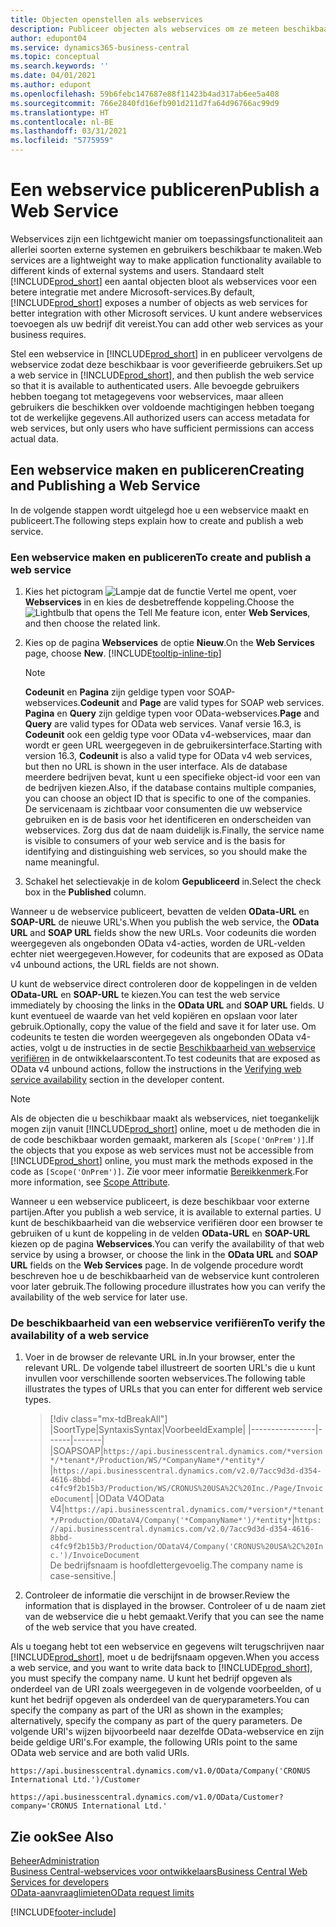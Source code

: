 ```yaml
---
title: Objecten openstellen als webservices
description: Publiceer objecten als webservices om ze meteen beschikbaar te maken voor uw Business Central-oplossing.
author: edupont04
ms.service: dynamics365-business-central
ms.topic: conceptual
ms.search.keywords: ''
ms.date: 04/01/2021
ms.author: edupont
ms.openlocfilehash: 59b6febc147687e88f11423b4ad317ab6ee5a408
ms.sourcegitcommit: 766e2840fd16efb901d211d7fa64d96766ac99d9
ms.translationtype: HT
ms.contentlocale: nl-BE
ms.lasthandoff: 03/31/2021
ms.locfileid: "5775959"
---
```

# <a name="publish-a-web-service"></a><span data-ttu-id="c19f8-103">Een webservice publiceren</span><span class="sxs-lookup"><span data-stu-id="c19f8-103">Publish a Web Service</span></span>

<span data-ttu-id="c19f8-104">Webservices zijn een lichtgewicht manier om toepassingsfunctionaliteit aan allerlei soorten externe systemen en gebruikers beschikbaar te maken.</span><span class="sxs-lookup"><span data-stu-id="c19f8-104">Web services are a lightweight way to make application functionality available to different kinds of external systems and users.</span></span> <span data-ttu-id="c19f8-105">Standaard stelt [!INCLUDE[prod_short](includes/prod_short.md)] een aantal objecten bloot als webservices voor een betere integratie met andere Microsoft-services.</span><span class="sxs-lookup"><span data-stu-id="c19f8-105">By default, [!INCLUDE[prod_short](includes/prod_short.md)] exposes a number of objects as web services for better integration with other Microsoft services.</span></span> <span data-ttu-id="c19f8-106">U kunt andere webservices toevoegen als uw bedrijf dit vereist.</span><span class="sxs-lookup"><span data-stu-id="c19f8-106">You can add other web services as your business requires.</span></span>  

<span data-ttu-id="c19f8-107">Stel een webservice in [!INCLUDE[prod_short](includes/prod_short.md)] in en publiceer vervolgens de webservice zodat deze beschikbaar is voor geverifieerde gebruikers.</span><span class="sxs-lookup"><span data-stu-id="c19f8-107">Set up a web service in [!INCLUDE[prod_short](includes/prod_short.md)], and then publish the web service so that it is available to authenticated users.</span></span> <span data-ttu-id="c19f8-108">Alle bevoegde gebruikers hebben toegang tot metagegevens voor webservices, maar alleen gebruikers die beschikken over voldoende machtigingen hebben toegang tot de werkelijke gegevens.</span><span class="sxs-lookup"><span data-stu-id="c19f8-108">All authorized users can access metadata for web services, but only users who have sufficient permissions can access actual data.</span></span>  

## <a name="creating-and-publishing-a-web-service"></a><span data-ttu-id="c19f8-109">Een webservice maken en publiceren</span><span class="sxs-lookup"><span data-stu-id="c19f8-109">Creating and Publishing a Web Service</span></span>

<span data-ttu-id="c19f8-110">In de volgende stappen wordt uitgelegd hoe u een webservice maakt en publiceert.</span><span class="sxs-lookup"><span data-stu-id="c19f8-110">The following steps explain how to create and publish a web service.</span></span>  

### <a name="to-create-and-publish-a-web-service"></a><span data-ttu-id="c19f8-111">Een webservice maken en publiceren</span><span class="sxs-lookup"><span data-stu-id="c19f8-111">To create and publish a web service</span></span>  

1. <span data-ttu-id="c19f8-112">Kies het pictogram ![Lampje dat de functie Vertel me opent](media/ui-search/search_small.png "Vertel me wat u wilt doen"), voer **Webservices** in en kies de desbetreffende koppeling.</span><span class="sxs-lookup"><span data-stu-id="c19f8-112">Choose the ![Lightbulb that opens the Tell Me feature](media/ui-search/search_small.png "Tell me what you want to do") icon, enter **Web Services**, and then choose the related link.</span></span>  
2. <span data-ttu-id="c19f8-113">Kies op de pagina **Webservices** de optie **Nieuw**.</span><span class="sxs-lookup"><span data-stu-id="c19f8-113">On the **Web Services** page, choose **New**.</span></span> [!INCLUDE[tooltip-inline-tip](includes/tooltip-inline-tip_md.md)]  

    > [!NOTE]  
    > <span data-ttu-id="c19f8-114">**Codeunit** en **Pagina** zijn geldige typen voor SOAP-webservices.</span><span class="sxs-lookup"><span data-stu-id="c19f8-114">**Codeunit** and **Page** are valid types for SOAP web services.</span></span> <span data-ttu-id="c19f8-115">**Pagina** en **Query** zijn geldige typen voor OData-webservices.</span><span class="sxs-lookup"><span data-stu-id="c19f8-115">**Page** and **Query** are valid types for OData web services.</span></span> <span data-ttu-id="c19f8-116">Vanaf versie 16.3, is **Codeunit** ook een geldig type voor OData v4-webservices, maar dan wordt er geen URL weergegeven in de gebruikersinterface.</span><span class="sxs-lookup"><span data-stu-id="c19f8-116">Starting with version 16.3, **Codeunit** is also a valid type for OData v4 web services, but then no URL is shown in the user interface.</span></span> <span data-ttu-id="c19f8-117">Als de database meerdere bedrijven bevat, kunt u een specifieke object-id voor een van de bedrijven kiezen.</span><span class="sxs-lookup"><span data-stu-id="c19f8-117">Also, if the database contains multiple companies, you can choose an object ID that is specific to one of the companies.</span></span>  
    > <span data-ttu-id="c19f8-118">De servicenaam is zichtbaar voor consumenten die uw webservice gebruiken en is de basis voor het identificeren en onderscheiden van webservices. Zorg dus dat de naam duidelijk is.</span><span class="sxs-lookup"><span data-stu-id="c19f8-118">Finally, the service name is visible to consumers of your web service and is the basis for identifying and distinguishing web services, so you should make the name meaningful.</span></span>

3. <span data-ttu-id="c19f8-119">Schakel het selectievakje in de kolom **Gepubliceerd** in.</span><span class="sxs-lookup"><span data-stu-id="c19f8-119">Select the check box in the **Published** column.</span></span>  

<span data-ttu-id="c19f8-120">Wanneer u de webservice publiceert, bevatten de velden **OData-URL** en **SOAP-URL** de nieuwe URL's.</span><span class="sxs-lookup"><span data-stu-id="c19f8-120">When you publish the web service, the **OData URL** and **SOAP URL** fields show the new URLs.</span></span> <span data-ttu-id="c19f8-121">Voor codeunits die worden weergegeven als ongebonden OData v4-acties, worden de URL-velden echter niet weergegeven.</span><span class="sxs-lookup"><span data-stu-id="c19f8-121">However, for codeunits that are exposed as OData v4 unbound actions, the URL fields are not shown.</span></span>  

<span data-ttu-id="c19f8-122">U kunt de webservice direct controleren door de koppelingen in de velden **OData-URL** en **SOAP-URL** te kiezen.</span><span class="sxs-lookup"><span data-stu-id="c19f8-122">You can test the web service immediately by choosing the links in the **OData URL** and **SOAP URL** fields.</span></span> <span data-ttu-id="c19f8-123">U kunt eventueel de waarde van het veld kopiëren en opslaan voor later gebruik.</span><span class="sxs-lookup"><span data-stu-id="c19f8-123">Optionally, copy the value of the field and save it for later use.</span></span> <span data-ttu-id="c19f8-124">Om codeunits te testen die worden weergegeven als ongebonden OData v4-acties, volgt u de instructies in de sectie [Beschikbaarheid van webservice verifiëren](/dynamics365/business-central/dev-itpro/developer/devenv-creating-and-interacting-with-odatav4-unbound-action#verifying-web-service-availability) in de ontwikkelaarscontent.</span><span class="sxs-lookup"><span data-stu-id="c19f8-124">To test codeunits that are exposed as OData v4 unbound actions, follow the instructions in the [Verifying web service availability](/dynamics365/business-central/dev-itpro/developer/devenv-creating-and-interacting-with-odatav4-unbound-action#verifying-web-service-availability) section in the developer content.</span></span>

> [!NOTE]
> <span data-ttu-id="c19f8-125">Als de objecten die u beschikbaar maakt als webservices, niet toegankelijk mogen zijn vanuit [!INCLUDE[prod_short](includes/prod_short.md)] online, moet u de methoden die in de code beschikbaar worden gemaakt, markeren als `[Scope('OnPrem')]`.</span><span class="sxs-lookup"><span data-stu-id="c19f8-125">If the objects that you expose as web services must not be accessible from [!INCLUDE[prod_short](includes/prod_short.md)] online, you must mark the methods exposed in the code as `[Scope('OnPrem')]`.</span></span> <span data-ttu-id="c19f8-126">Zie voor meer informatie [Bereikkenmerk](/dynamics365/business-central/dev-itpro/developer/methods/devenv-scope-attribute).</span><span class="sxs-lookup"><span data-stu-id="c19f8-126">For more information, see [Scope Attribute](/dynamics365/business-central/dev-itpro/developer/methods/devenv-scope-attribute).</span></span>

<span data-ttu-id="c19f8-127">Wanneer u een webservice publiceert, is deze beschikbaar voor externe partijen.</span><span class="sxs-lookup"><span data-stu-id="c19f8-127">After you publish a web service, it is available to external parties.</span></span> <span data-ttu-id="c19f8-128">U kunt de beschikbaarheid van die webservice verifiëren door een browser te gebruiken of u kunt de koppeling in de velden **OData-URL** en **SOAP-URL** kiezen op de pagina **Webservices**.</span><span class="sxs-lookup"><span data-stu-id="c19f8-128">You can verify the availability of that web service by using a browser, or choose the link in the **OData URL** and **SOAP URL** fields on the **Web Services** page.</span></span> <span data-ttu-id="c19f8-129">In de volgende procedure wordt beschreven hoe u de beschikbaarheid van de webservice kunt controleren voor later gebruik.</span><span class="sxs-lookup"><span data-stu-id="c19f8-129">The following procedure illustrates how you can verify the availability of the web service for later use.</span></span>  

### <a name="to-verify-the-availability-of-a-web-service"></a><span data-ttu-id="c19f8-130">De beschikbaarheid van een webservice verifiëren</span><span class="sxs-lookup"><span data-stu-id="c19f8-130">To verify the availability of a web service</span></span>  

1. <span data-ttu-id="c19f8-131">Voer in de browser de relevante URL in.</span><span class="sxs-lookup"><span data-stu-id="c19f8-131">In your browser, enter the relevant URL.</span></span> <span data-ttu-id="c19f8-132">De volgende tabel illustreert de soorten URL's die u kunt invullen voor verschillende soorten webservices.</span><span class="sxs-lookup"><span data-stu-id="c19f8-132">The following table illustrates the types of URLs that you can enter for different web service types.</span></span>  

    > [!div class="mx-tdBreakAll"]
    > |<span data-ttu-id="c19f8-133">Soort</span><span class="sxs-lookup"><span data-stu-id="c19f8-133">Type</span></span>|<span data-ttu-id="c19f8-134">Syntaxis</span><span class="sxs-lookup"><span data-stu-id="c19f8-134">Syntax</span></span>|<span data-ttu-id="c19f8-135">Voorbeeld</span><span class="sxs-lookup"><span data-stu-id="c19f8-135">Example</span></span>|
    > |----------------|------|-------|
    > |<span data-ttu-id="c19f8-136">SOAP</span><span class="sxs-lookup"><span data-stu-id="c19f8-136">SOAP</span></span>|`https://api.businesscentral.dynamics.com/*version*/*tenant*/Production/WS/*CompanyName*/*entity*/` |`https://api.businesscentral.dynamics.com/v2.0/7acc9d3d-d354-4616-8bbd-c4fc9f2b15b3/Production/WS/CRONUS%20USA%2C%20Inc./Page/InvoiceDocument`|
    > |<span data-ttu-id="c19f8-137">OData V4</span><span class="sxs-lookup"><span data-stu-id="c19f8-137">OData V4</span></span>|`https://api.businesscentral.dynamics.com/*version*/*tenant*/Production/ODataV4/Company('*CompanyName*')/*entity*`|`https://api.businesscentral.dynamics.com/v2.0/7acc9d3d-d354-4616-8bbd-c4fc9f2b15b3/Production/ODataV4/Company('CRONUS%20USA%2C%20Inc.')/InvoiceDocument`<br/>    <span data-ttu-id="c19f8-138">De bedrijfsnaam is hoofdlettergevoelig.</span><span class="sxs-lookup"><span data-stu-id="c19f8-138">The company name is case-sensitive.</span></span>|

2. <span data-ttu-id="c19f8-139">Controleer de informatie die verschijnt in de browser.</span><span class="sxs-lookup"><span data-stu-id="c19f8-139">Review the information that is displayed in the browser.</span></span> <span data-ttu-id="c19f8-140">Controleer of u de naam ziet van de webservice die u hebt gemaakt.</span><span class="sxs-lookup"><span data-stu-id="c19f8-140">Verify that you can see the name of the web service that you have created.</span></span>  

<span data-ttu-id="c19f8-141">Als u toegang hebt tot een webservice en gegevens wilt terugschrijven naar [!INCLUDE[prod_short](includes/prod_short.md)], moet u de bedrijfsnaam opgeven.</span><span class="sxs-lookup"><span data-stu-id="c19f8-141">When you access a web service, and you want to write data back to [!INCLUDE[prod_short](includes/prod_short.md)], you must specify the company name.</span></span> <span data-ttu-id="c19f8-142">U kunt het bedrijf opgeven als onderdeel van de URI zoals weergegeven in de volgende voorbeelden, of u kunt het bedrijf opgeven als onderdeel van de queryparameters.</span><span class="sxs-lookup"><span data-stu-id="c19f8-142">You can specify the company as part of the URI as shown in the examples; alternatively, specify the company as part of the query parameters.</span></span> <span data-ttu-id="c19f8-143">De volgende URI's wijzen bijvoorbeeld naar dezelfde OData-webservice en zijn beide geldige URI's.</span><span class="sxs-lookup"><span data-stu-id="c19f8-143">For example, the following URIs point to the same OData web service and are both valid URIs.</span></span>  

```
https://api.businesscentral.dynamics.com/v1.0/OData/Company('CRONUS International Ltd.')/Customer  
```

```
https://api.businesscentral.dynamics.com/v1.0/OData/Customer?company='CRONUS International Ltd.'  
```

## <a name="see-also"></a><span data-ttu-id="c19f8-144">Zie ook</span><span class="sxs-lookup"><span data-stu-id="c19f8-144">See Also</span></span>

[<span data-ttu-id="c19f8-145">Beheer</span><span class="sxs-lookup"><span data-stu-id="c19f8-145">Administration</span></span>](admin-setup-and-administration.md)  
[<span data-ttu-id="c19f8-146">Business Central-webservices voor ontwikkelaars</span><span class="sxs-lookup"><span data-stu-id="c19f8-146">Business Central Web Services for developers</span></span>](/dynamics365/business-central/dev-itpro/webservices/web-services)  
[<span data-ttu-id="c19f8-147">OData-aanvraaglimieten</span><span class="sxs-lookup"><span data-stu-id="c19f8-147">OData request limits</span></span>](/dynamics365/business-central/dev-itpro/administration/operational-limits-online#ODataServices)  


[!INCLUDE[footer-include](includes/footer-banner.md)]